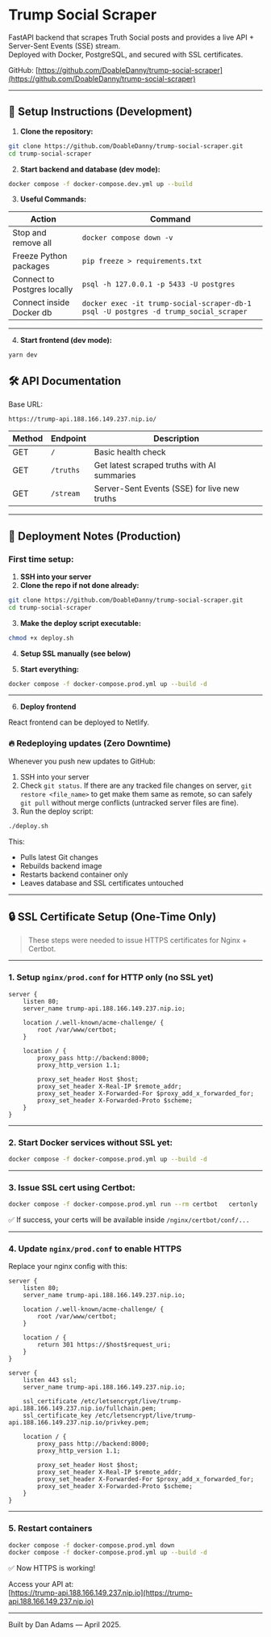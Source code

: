 # Trump Social Scraper

FastAPI backend that scrapes Truth Social posts and provides a live API + Server-Sent Events (SSE) stream.  
Deployed with Docker, PostgreSQL, and secured with SSL certificates.

GitHub: [https://github.com/DoableDanny/trump-social-scraper](https://github.com/DoableDanny/trump-social-scraper)

---

## 🚀 Setup Instructions (Development)

1. **Clone the repository:**

```bash
git clone https://github.com/DoableDanny/trump-social-scraper.git
cd trump-social-scraper
```

2. **Start backend and database (dev mode):**

```bash
docker compose -f docker-compose.dev.yml up --build
```

3. **Useful Commands:**

| Action                      | Command                                                                              |
| --------------------------- | ------------------------------------------------------------------------------------ |
| Stop and remove all         | `docker compose down -v`                                                             |
| Freeze Python packages      | `pip freeze > requirements.txt`                                                      |
| Connect to Postgres locally | `psql -h 127.0.0.1 -p 5433 -U postgres`                                              |
| Connect inside Docker db    | `docker exec -it trump-social-scraper-db-1 psql -U postgres -d trump_social_scraper` |

---

4.  **Start frontend (dev mode):**

`yarn dev`

## 🛠️ API Documentation

Base URL:

```
https://trump-api.188.166.149.237.nip.io/
```

| Method | Endpoint  | Description                                  |
| ------ | --------- | -------------------------------------------- |
| GET    | `/`       | Basic health check                           |
| GET    | `/truths` | Get latest scraped truths with AI summaries  |
| GET    | `/stream` | Server-Sent Events (SSE) for live new truths |

---

## 🐳 Deployment Notes (Production)

### First time setup:

1. **SSH into your server**
2. **Clone the repo if not done already:**

```bash
git clone https://github.com/DoableDanny/trump-social-scraper.git
cd trump-social-scraper
```

3. **Make the deploy script executable:**

```bash
chmod +x deploy.sh
```

4. **Setup SSL manually (see below)**

5. **Start everything:**

```bash
docker compose -f docker-compose.prod.yml up --build -d
```

---

6. **Deploy frontend**

React frontend can be deployed to Netlify.

### 🔥 Redeploying updates (Zero Downtime)

Whenever you push new updates to GitHub:

1. SSH into your server
2. Check `git status`. If there are any tracked file changes on server, `git restore <file_name>` to get make them same as remote, so can safely `git pull` without merge conflicts (untracked server files are fine).
3. Run the deploy script:

```bash
./deploy.sh
```

This:

- Pulls latest Git changes
- Rebuilds backend image
- Restarts backend container only
- Leaves database and SSL certificates untouched

---

## 🔒 SSL Certificate Setup (One-Time Only)

> These steps were needed to issue HTTPS certificates for Nginx + Certbot.

---

### 1. Setup `nginx/prod.conf` for HTTP only (no SSL yet)

```nginx
server {
    listen 80;
    server_name trump-api.188.166.149.237.nip.io;

    location /.well-known/acme-challenge/ {
        root /var/www/certbot;
    }

    location / {
        proxy_pass http://backend:8000;
        proxy_http_version 1.1;

        proxy_set_header Host $host;
        proxy_set_header X-Real-IP $remote_addr;
        proxy_set_header X-Forwarded-For $proxy_add_x_forwarded_for;
        proxy_set_header X-Forwarded-Proto $scheme;
    }
}
```

---

### 2. Start Docker services without SSL yet:

```bash
docker compose -f docker-compose.prod.yml up --build -d
```

---

### 3. Issue SSL cert using Certbot:

```bash
docker compose -f docker-compose.prod.yml run --rm certbot   certonly   --webroot   --webroot-path=/var/www/certbot   --email your@email.com   --agree-tos   --no-eff-email   -d trump-api.188.166.149.237.nip.io
```

✅ If success, your certs will be available inside `/nginx/certbot/conf/...`

---

### 4. Update `nginx/prod.conf` to enable HTTPS

Replace your nginx config with this:

```nginx
server {
    listen 80;
    server_name trump-api.188.166.149.237.nip.io;

    location /.well-known/acme-challenge/ {
        root /var/www/certbot;
    }

    location / {
        return 301 https://$host$request_uri;
    }
}

server {
    listen 443 ssl;
    server_name trump-api.188.166.149.237.nip.io;

    ssl_certificate /etc/letsencrypt/live/trump-api.188.166.149.237.nip.io/fullchain.pem;
    ssl_certificate_key /etc/letsencrypt/live/trump-api.188.166.149.237.nip.io/privkey.pem;

    location / {
        proxy_pass http://backend:8000;
        proxy_http_version 1.1;

        proxy_set_header Host $host;
        proxy_set_header X-Real-IP $remote_addr;
        proxy_set_header X-Forwarded-For $proxy_add_x_forwarded_for;
        proxy_set_header X-Forwarded-Proto $scheme;
    }
}
```

---

### 5. Restart containers

```bash
docker compose -f docker-compose.prod.yml down
docker compose -f docker-compose.prod.yml up --build -d
```

✅ Now HTTPS is working!

Access your API at:  
[https://trump-api.188.166.149.237.nip.io](https://trump-api.188.166.149.237.nip.io)

---

Built by Dan Adams — April 2025.
